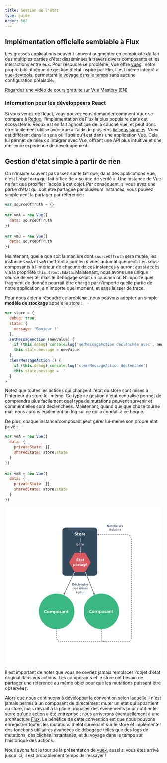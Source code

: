 ```yaml
---
title: Gestion de l'état
type: guide
order: 502
---
```


## Implémentation officielle semblable à Flux

Les grosses applications peuvent souvent augmenter en complexité du fait des multiples parties d'état disséminées à travers divers composants et les interactions entre eux. Pour résoudre ce problème, Vue offre [vuex](https://github.com/vuejs/vuex) : notre propre bibliothèque de gestion d'état inspiré par Elm. Il est même intégré à [vue-devtools](https://github.com/vuejs/vue-devtools), permettant [le voyage dans le temps](https://raw.githubusercontent.com/vuejs/vue-devtools/master/media/demo.gif) sans aucune configuration préalable.

<div class="vue-mastery"><a href="https://www.vuemastery.com/courses/mastering-vuex/intro-to-vuex/" target="_blank" rel="sponsored noopener" title="Vuex Tutorial">Regardez une vidéo de cours gratuite sur Vue Mastery (EN)</a></div>

### Information pour les développeurs React

Si vous venez de React, vous pouvez vous demander comment Vuex se compare à [Redux](https://github.com/reactjs/redux), l'implémentation de Flux la plus populaire dans cet écosystème. Redux est en fait agnostique de la couche vue, et peut donc être facilement utilisé avec Vue à l'aide de plusieurs [liaisons simples](https://yarnpkg.com/en/packages?q=redux%20vue&p=1). Vuex est différent dans le sens où il _sait_ qu'il est dans une application Vue. Cela lui permet de mieux s'intégrer avec Vue, offrant une API plus intuitive et une meilleure expérience de développement.

## Gestion d'état simple à partir de rien

On n'insiste souvent pas assez sur le fait que, dans des applications Vue, c'est l'objet `data` qui fait office de « source de vérité ». Une instance de Vue ne fait que proxifier l'accès à cet objet. Par conséquent, si vous avez une partie d'état qui doit être partagée par plusieurs instances, vous pouvez simplement la partager par référence :

``` js
var sourceOfTruth = {}

var vmA = new Vue({
  data: sourceOfTruth
})

var vmB = new Vue({
  data: sourceOfTruth
})
```

Maintenant, quelle que soit la manière dont `sourceOfTruth` sera mutée, les instances `vmA` et `vmB` mettront à jour leurs vues automatiquement. Les sous-composants à l'intérieur de chacune de ces instances y auront aussi accès via la propriété `this.$root.$data`. Maintenant, nous avons une unique source de vérité, mais le débogage serait un cauchemar. N'importe quel fragment de donnée pourrait être changé par n'importe quelle partie de notre application, à n'importe quel moment, et sans laisser de trace.

Pour nous aider à résoudre ce problème, nous pouvons adopter un simple **modèle de stockage** appelé le store :

``` js
var store = {
  debug: true,
  state: {
    message: 'Bonjour !'
  },
  setMessageAction (newValue) {
    if (this.debug) console.log('setMessageAction déclenchée avec', newValue)
    this.state.message = newValue
  },
  clearMessageAction () {
    if (this.debug) console.log('clearMessageAction déclenchée')
    this.state.message = ''
  }
}
```

Notez que toutes les actions qui changent l'état du store sont mises à l'intérieur du store lui-même. Ce type de gestion d'état centralisé permet de comprendre plus facilement quel type de mutations peuvent survenir et comment elles sont déclenchées. Maintenant, quand quelque chose tourne mal, nous aurons également un log sur ce qui a conduit à ce bogue.

De plus, chaque instance/composant peut gérer lui-même son propre état privé :

``` js
var vmA = new Vue({
  data: {
    privateState: {},
    sharedState: store.state
  }
})

var vmB = new Vue({
  data: {
    privateState: {},
    sharedState: store.state
  }
})
```

![Gestion de l'état](/images/state.png)

<p class="tip">Il est important de noter que vous ne devriez jamais remplacer l'objet d'état original dans vos actions. Les composants et le store ont besoin de partager une référence au même objet pour que les mutations puissent être observées.</p>

Alors que nous continuons à développer la convention selon laquelle il n'est jamais permis à un composant de directement muter un état qui appartient au store, mais devrait à la place propager des évènements pour notifier le store qu'une action a été entreprise ; nous arriverons éventuellement à une architecture [Flux](https://facebook.github.io/flux/). Le bénéfice de cette convention est que nous pouvons enregistrer toutes les mutations d'état survenant sur le store et implémenter des fonctions utilitaires avancées de débogage telles que des logs de mutations, des clichés instantanés, et du voyage dans le temps sur l'historique des actions.

Nous avons fait le tour de la présentation de [vuex](https://github.com/vuejs/vuex), aussi si vous êtes arrivé jusqu'ici, il est probablement temps de l'essayer !
